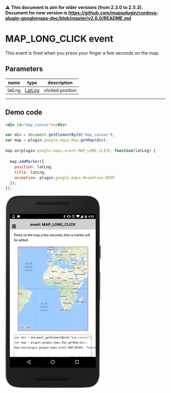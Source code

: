 :warning: **This document is aim for older versions (from 2.3.0 to 2.5.3).
Document for new version is https://github.com/mapsplugin/cordova-plugin-googlemaps-doc/blob/master/v2.6.0/README.md**

# MAP_LONG_CLICK event

This event is fired when you press your finger a few seconds on the map.

## Parameters

name       | type                              | description
-----------|-----------------------------------|-----------------
latLng     | [LatLng](../../LatLng/README.md)  | clicked position
-----------------------------------------------------------------

## Demo code

```html
<div id="map_canvas"></div>
```

```js
var div = document.getElementById("map_canvas");
var map = plugin.google.maps.Map.getMap(div);

map.on(plugin.google.maps.event.MAP_LONG_CLICK, function(latLng) {

  map.addMarker({
    position: latLng,
    title: latLng,
    animation: plugin.google.maps.Animation.DROP
  });
});
```

![](image.gif)

